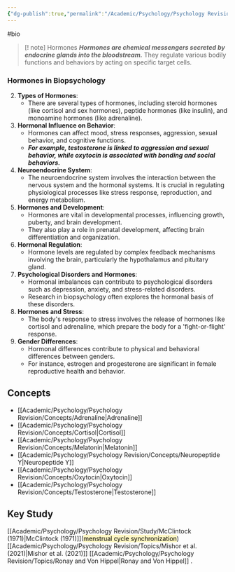```yaml
---
{"dg-publish":true,"permalink":"/Academic/Psychology/Psychology Revision/Topics/Hormones/"}
---
```


#bio
>[! note] Hormones
>***Hormones are chemical messengers secreted by endocrine glands into the bloodstream.*** They regulate various bodily functions and behaviors by acting on specific target cells.

### Hormones in Biopsychology

2. **Types of Hormones**:
    - There are several types of hormones, including steroid hormones (like cortisol and sex hormones), peptide hormones (like insulin), and monoamine hormones (like adrenaline).
3. **Hormonal Influence on Behavior**:
    - Hormones can affect mood, stress responses, aggression, sexual behavior, and cognitive functions.
    - ***For example, testosterone is linked to aggression and sexual behavior, while oxytocin is associated with bonding and social behaviors.***
4. **Neuroendocrine System**:
    - The neuroendocrine system involves the interaction between the nervous system and the hormonal systems. It is crucial in regulating physiological processes like stress response, reproduction, and energy metabolism.
5. **Hormones and Development**:
    - Hormones are vital in developmental processes, influencing growth, puberty, and brain development.
    - They also play a role in prenatal development, affecting brain differentiation and organization.
6. **Hormonal Regulation**:
    - Hormone levels are regulated by complex feedback mechanisms involving the brain, particularly the hypothalamus and pituitary gland.
7. **Psychological Disorders and Hormones**:
    - Hormonal imbalances can contribute to psychological disorders such as depression, anxiety, and stress-related disorders.
    - Research in biopsychology often explores the hormonal basis of these disorders.
8. **Hormones and Stress**:
    - The body's response to stress involves the release of hormones like cortisol and adrenaline, which prepare the body for a 'fight-or-flight' response.
9. **Gender Differences**:
    - Hormonal differences contribute to physical and behavioral differences between genders.
    - For instance, estrogen and progesterone are significant in female reproductive health and behavior.
## Concepts
- [[Academic/Psychology/Psychology Revision/Concepts/Adrenaline\|Adrenaline]]
- [[Academic/Psychology/Psychology Revision/Concepts/Cortisol\|Cortisol]]
- [[Academic/Psychology/Psychology Revision/Concepts/Melatonin\|Melatonin]]
- [[Academic/Psychology/Psychology Revision/Concepts/Neuropeptide Y\|Neuropeptide Y]]
- [[Academic/Psychology/Psychology Revision/Concepts/Oxytocin\|Oxytocin]]
- [[Academic/Psychology/Psychology Revision/Concepts/Testosterone\|Testosterone]]

## Key Study 
[[Academic/Psychology/Psychology Revision/Study/McClintock (1971)\|McClintock (1971)]](<mark style="background: #FFF3A3A6;">menstrual cycle synchronization</mark>) 
[[Academic/Psychology/Psychology Revision/Topics/Mishor et al. (2021)\|Mishor et al. (2021)]] 
[[Academic/Psychology/Psychology Revision/Topics/Ronay and Von Hippel\|Ronay and Von Hippel]]
.